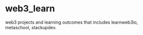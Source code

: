 # web3_learn
web3 projects and learning outcomes that includes learnweb3io, metaschool, stackupdev.

